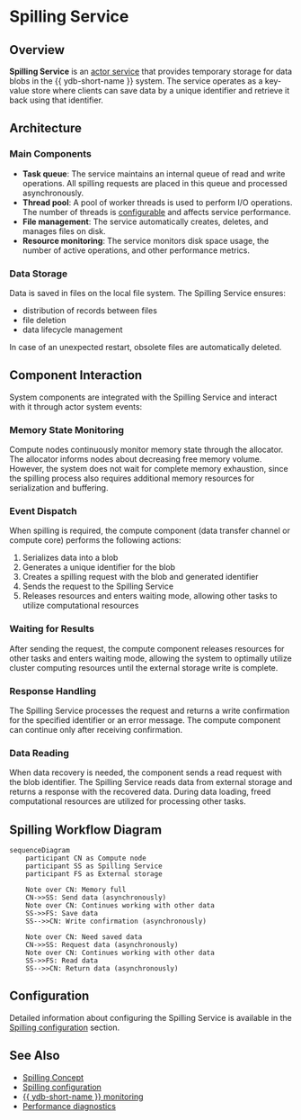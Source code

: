 # Spilling Service

## Overview

**Spilling Service** is an [actor service](../concepts/glossary.md#actor-service) that provides temporary storage for data blobs in the {{ ydb-short-name }} system. The service operates as a key-value store where clients can save data by a unique identifier and retrieve it back using that identifier.

## Architecture

### Main Components

- **Task queue**: The service maintains an internal queue of read and write operations. All spilling requests are placed in this queue and processed asynchronously.
- **Thread pool**: A pool of worker threads is used to perform I/O operations. The number of threads is [configurable](../reference/configuration/spilling.md#workerscount) and affects service performance.
- **File management**: The service automatically creates, deletes, and manages files on disk.
- **Resource monitoring**: The service monitors disk space usage, the number of active operations, and other performance metrics.

### Data Storage

Data is saved in files on the local file system. The Spilling Service ensures:

* distribution of records between files
* file deletion
* data lifecycle management

In case of an unexpected restart, obsolete files are automatically deleted.

## Component Interaction

System components are integrated with the Spilling Service and interact with it through actor system events:

### Memory State Monitoring

Compute nodes continuously monitor memory state through the allocator. The allocator informs nodes about decreasing free memory volume. However, the system does not wait for complete memory exhaustion, since the spilling process also requires additional memory resources for serialization and buffering.

### Event Dispatch

When spilling is required, the compute component (data transfer channel or compute core) performs the following actions:

1. Serializes data into a blob
2. Generates a unique identifier for the blob
3. Creates a spilling request with the blob and generated identifier
4. Sends the request to the Spilling Service
5. Releases resources and enters waiting mode, allowing other tasks to utilize computational resources

### Waiting for Results

After sending the request, the compute component releases resources for other tasks and enters waiting mode, allowing the system to optimally utilize cluster computing resources until the external storage write is complete.

### Response Handling

The Spilling Service processes the request and returns a write confirmation for the specified identifier or an error message. The compute component can continue only after receiving confirmation.

### Data Reading

When data recovery is needed, the component sends a read request with the blob identifier. The Spilling Service reads data from external storage and returns a response with the recovered data. During data loading, freed computational resources are utilized for processing other tasks.

## Spilling Workflow Diagram

```mermaid
sequenceDiagram
    participant CN as Compute node
    participant SS as Spilling Service
    participant FS as External storage

    Note over CN: Memory full
    CN->>SS: Send data (asynchronously)
    Note over CN: Continues working with other data
    SS->>FS: Save data
    SS-->>CN: Write confirmation (asynchronously)
    
    Note over CN: Need saved data
    CN->>SS: Request data (asynchronously)
    Note over CN: Continues working with other data
    SS->>FS: Read data
    SS-->>CN: Return data (asynchronously)
```

## Configuration

Detailed information about configuring the Spilling Service is available in the [Spilling configuration](../reference/configuration/spilling.md) section.

## See Also

- [Spilling Concept](../concepts/spilling.md)
- [Spilling configuration](../reference/configuration/spilling.md)
- [{{ ydb-short-name }} monitoring](../devops/observability/monitoring.md)
- [Performance diagnostics](../troubleshooting/performance/index.md)
